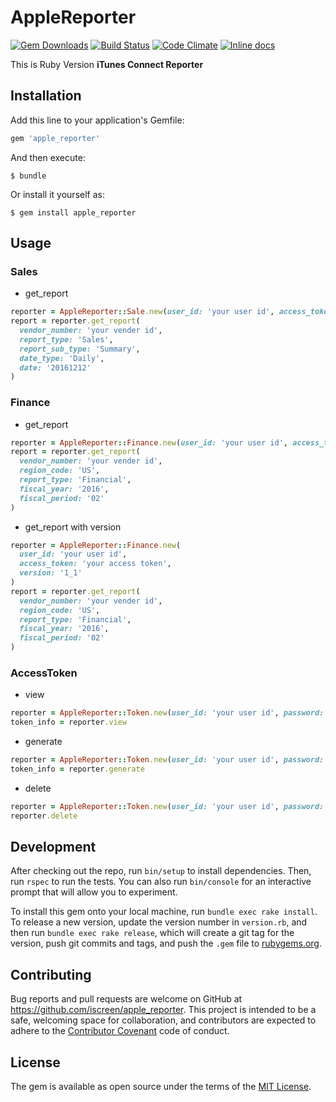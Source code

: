 # AppleReporter

[![Gem Downloads](http://ruby-gem-downloads-badge.herokuapp.com/apple_reporter?type=total)](https://rubygems.org/gems/apple_reporter)
[![Build Status](https://travis-ci.org/iscreen/apple_reporter.svg?branch=master)](https://travis-ci.org/iscreen/apple_reporter)
[![Code Climate](https://codeclimate.com/github/iscreen/apple_reporter.svg)](https://codeclimate.com/github/iscreen/apple_reporter)
[![Inline docs](https://inch-ci.org/github/iscreen/apple_reporter.svg?branch=master)](http://www.rubydoc.info/gems/apple_reporter)


This is Ruby Version <b>iTunes Connect Reporter</b>

## Installation

Add this line to your application's Gemfile:

```ruby
gem 'apple_reporter'
```

And then execute:

    $ bundle

Or install it yourself as:

    $ gem install apple_reporter

## Usage

### Sales

- get_report

```ruby
reporter = AppleReporter::Sale.new(user_id: 'your user id', access_token: 'your access token')
report = reporter.get_report(
  vendor_number: 'your vender id',
  report_type: 'Sales',
  report_sub_type: 'Summary',
  date_type: 'Daily',
  date: '20161212'
)
```
### Finance

- get_report

```ruby
reporter = AppleReporter::Finance.new(user_id: 'your user id', access_token: 'your access token')
report = reporter.get_report(
  vendor_number: 'your vender id',
  region_code: 'US',
  report_type: 'Financial',
  fiscal_year: '2016',
  fiscal_period: '02'
)
```

- get_report with version

```ruby
reporter = AppleReporter::Finance.new(
  user_id: 'your user id',
  access_token: 'your access token',
  version: '1_1'
)
report = reporter.get_report(
  vendor_number: 'your vender id',
  region_code: 'US',
  report_type: 'Financial',
  fiscal_year: '2016',
  fiscal_period: '02'
)
```

### AccessToken

- view

```ruby
reporter = AppleReporter::Token.new(user_id: 'your user id', password: 'your password')
token_info = reporter.view
```

- generate

```ruby
reporter = AppleReporter::Token.new(user_id: 'your user id', password: 'your password')
token_info = reporter.generate
```
- delete

```ruby
reporter = AppleReporter::Token.new(user_id: 'your user id', password: 'your password')
reporter.delete
```


## Development

After checking out the repo, run `bin/setup` to install dependencies. Then, run `rspec` to run the tests. You can also run `bin/console` for an interactive prompt that will allow you to experiment.

To install this gem onto your local machine, run `bundle exec rake install`. To release a new version, update the version number in `version.rb`, and then run `bundle exec rake release`, which will create a git tag for the version, push git commits and tags, and push the `.gem` file to [rubygems.org](https://rubygems.org).

## Contributing

Bug reports and pull requests are welcome on GitHub at https://github.com/iscreen/apple_reporter. This project is intended to be a safe, welcoming space for collaboration, and contributors are expected to adhere to the [Contributor Covenant](http://contributor-covenant.org) code of conduct.


## License

The gem is available as open source under the terms of the [MIT License](http://opensource.org/licenses/MIT).

